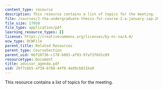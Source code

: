 ```yaml
---
content_type: resource
description: This resource contains a list of topics for the meeting.
file: /courses/2-tha-undergraduate-thesis-for-course-2-a-january-iap-2007/26f7cbb5af39678844f84ed9cb831ba9_advisor_agenda.pdf
file_size: 17958
file_type: application/pdf
learning_resource_types: []
license: https://creativecommons.org/licenses/by-nc-sa/4.0/
ocw_type: OCWFile
parent_title: Related Resources
parent_type: CourseSection
parent_uid: 66f10736-c178-b883-af93-97a73f6d1c09
resourcetype: Document
title: advisor_agenda.pdf
uid: 26f7cbb5-af39-6788-44f8-4ed9cb831ba9
---
```

This resource contains a list of topics for the meeting.